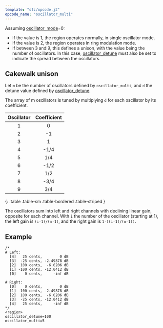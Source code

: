 ```yaml
---
template: "sfz/opcode.j2"
opcode_name: "oscillator_multi"
---
```

Assuming [oscillator_mode]=0:

- If the value is 1, the region operates normally, in single oscillator mode.
- If the value is 2, the region operates in ring modulation mode.
- If between 3 and 9, this defines a unison,
  with the value being the number of oscillators.
  In this case, [oscillator_detune] must also be set
  to indicate the spread between the oscillators.

## Cakewalk unison

Let `m` be the number of oscillators defined by `oscillator_multi`,
and `d` the detune value defined by [oscillator_detune].

The array of m oscillators is tuned by multiplying `d`
for each oscillator by its coefficient.

| Oscillator | Coefficient |
|   :---:    |    :---:    |
|     1      |      0      |
|     2      |     -1      |
|     3      |      1      |
|     4      |    -1/4     |
|     5      |     1/4     |
|     6      |    -1/2     |
|     7      |     1/2     |
|     8      |    -3/4     |
|     9      |     3/4     |
{: .table .table-sm .table-bordered .table-striped }

The oscillators sum into left and right channels with declining linear gain,
opposite for each channel.
With `i` the number of the oscillator (starting at 1),
the left gain is `(i-1)/(m-1)`, and the right gain is `1-((i-1)/(m-1))`.

## Example

```sfz
/*
# Left:
  [4]   25 cents,        0 dB
  [3]  -25 cents, -2.49878 dB
  [2]  100 cents,  -6.0206 dB
  [1] -100 cents, -12.0412 dB
  [0]    0 cents,     -inf dB

# Right:
  [0]    0 cents,        0 dB
  [1] -100 cents, -2.49878 dB
  [2]  100 cents,  -6.0206 dB
  [3]  -25 cents, -12.0412 dB
  [4]   25 cents,     -inf dB
*/
<region>
oscillator_detune=100
oscillator_multi=5
```

[oscillator_mode]:   oscillator_mode.md
[oscillator_detune]: oscillator_detune.md
